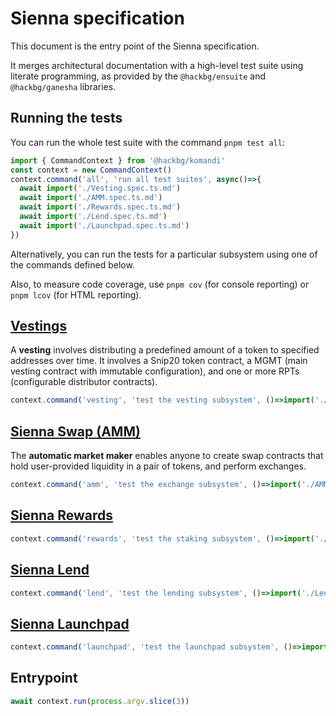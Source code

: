 # Sienna specification

This document is the entry point of the Sienna specification.

It merges architectural documentation with a high-level test suite
using literate programming, as provided by the `@hackbg/ensuite` and
`@hackbg/ganesha` libraries.

## Running the tests

You can run the whole test suite with the command `pnpm test all`:

```typescript
import { CommandContext } from '@hackbg/komandi'
const context = new CommandContext()
context.command('all', 'run all test suites', async()=>{
  await import('./Vesting.spec.ts.md')
  await import('./AMM.spec.ts.md')
  await import('./Rewards.spec.ts.md')
  await import('./Lend.spec.ts.md')
  await import('./Launchpad.spec.ts.md')
})
```

Alternatively, you can run the tests for a particular subsystem
using one of the commands defined below.

Also, to measure code coverage, use `pnpm cov` (for console reporting)
or `pnpm lcov` (for HTML reporting).

## [Vestings](./Vesting.spec.ts.md)

A **vesting** involves distributing a predefined amount of a token
to specified addresses over time. It involves a Snip20 token contract,
a MGMT (main vesting contract with immutable configuration), and
one or more RPTs (configurable distributor contracts).

```typescript
context.command('vesting', 'test the vesting subsystem', ()=>import('./Vesting.spec.ts.md'))
```

## [Sienna Swap (AMM)](./AMM.spec.ts.md)

The **automatic market maker** enables anyone to create swap contracts
that hold user-provided liquidity in a pair of tokens, and perform exchanges.

```typescript
context.command('amm', 'test the exchange subsystem', ()=>import('./AMM.spec.ts.md'))
```

## [Sienna Rewards](./Rewards.spec.ts.md)

```typescript
context.command('rewards', 'test the staking subsystem', ()=>import('./Rewards.spec.ts.md'))
```

## [Sienna Lend](./Lend.spec.ts.md)

```typescript
context.command('lend', 'test the lending subsystem', ()=>import('./Lend.spec.ts.md'))
```

## [Sienna Launchpad](./Launchpad.spec.ts.md)

```typescript
context.command('launchpad', 'test the launchpad subsystem', ()=>import('./Launchpad.spec.ts.md'))
```

## Entrypoint

```typescript
await context.run(process.argv.slice(3))
```
